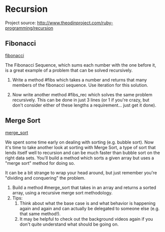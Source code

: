 # Recursion

Project source: http://www.theodinproject.com/ruby-programming/recursion

## Fibonacci

[fibonacci](https://github.com/craftykate/odin-project/tree/master/Chapter_03-Advanced_Ruby/recursion/fibonacci.rb)

The Fibonacci Sequence, which sums each number with the one before it, is a great example of a problem that can be solved recursively.

1. Write a method #fibs which takes a number and returns that many members of the fibonacci sequence. Use iteration for this solution.

2. Now write another method #fibs_rec which solves the same problem recursively. This can be done in just 3 lines (or 1 if you're crazy, but don't consider either of these lengths a requirement... just get it done).

## Merge Sort

[merge_sort](https://github.com/craftykate/odin-project/tree/master/Chapter_03-Advanced_Ruby/recursion/merge_sort.rb)

We spent some time early on dealing with sorting (e.g. bubble sort). Now it's time to take another look at sorting with Merge Sort, a type of sort that lends itself well to recursion and can be much faster than bubble sort on the right data sets. You'll build a method which sorts a given array but uses a "merge sort" method for doing so.

It can be a bit strange to wrap your head around, but just remember you're "dividing and conquering" the problem.

1. Build a method #merge_sort that takes in an array and returns a sorted array, using a recursive merge sort methodology.
2. Tips:
	1. Think about what the base case is and what behavior is happening again and again and can actually be delegated to someone else (e.g. that same method!).
	2. It may be helpful to check out the background videos again if you don't quite understand what should be going on.